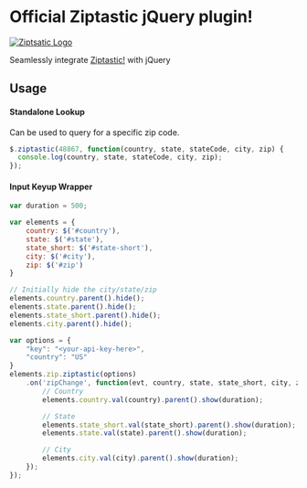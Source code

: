 # Official Ziptastic jQuery plugin!
[![Ziptsatic Logo](https://www.getziptastic.com/static/images/ziptastic-logo.png)](https://www.getziptastic.com)

Seamlessly integrate [Ziptastic!](https://www.getziptastic.com) with jQuery

## Usage

#### Standalone Lookup

Can be used to query for a specific zip code.

```js
$.ziptastic(48867, function(country, state, stateCode, city, zip) {
  console.log(country, state, stateCode, city, zip);
});
```

#### Input Keyup Wrapper

```js
var duration = 500;

var elements = {
    country: $('#country'),
    state: $('#state'),
    state_short: $('#state-short'),
    city: $('#city'),
    zip: $('#zip')
}

// Initially hide the city/state/zip
elements.country.parent().hide();
elements.state.parent().hide();
elements.state_short.parent().hide();
elements.city.parent().hide();

var options = {
    "key": "<your-api-key-here>",
    "country": "US"
}
elements.zip.ziptastic(options)
    .on('zipChange', function(evt, country, state, state_short, city, zip) {
        // Country
        elements.country.val(country).parent().show(duration);

        // State
        elements.state_short.val(state_short).parent().show(duration);
        elements.state.val(state).parent().show(duration);

        // City
        elements.city.val(city).parent().show(duration);
    });
});
```
